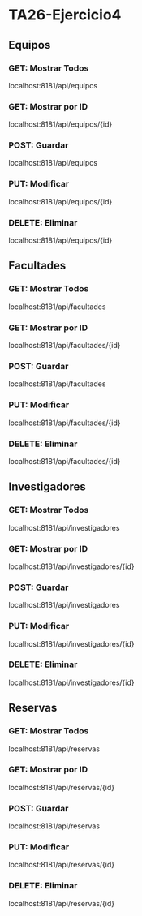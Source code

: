 # TA26-Ejercicio4

## Equipos
### GET: Mostrar Todos
localhost:8181/api/equipos

### GET: Mostrar por ID
localhost:8181/api/equipos/{id}

### POST: Guardar
localhost:8181/api/equipos

### PUT: Modificar
localhost:8181/api/equipos/{id}

### DELETE: Eliminar
localhost:8181/api/equipos/{id}


## Facultades
### GET: Mostrar Todos
localhost:8181/api/facultades

### GET: Mostrar por ID
localhost:8181/api/facultades/{id}

### POST: Guardar
localhost:8181/api/facultades

### PUT: Modificar
localhost:8181/api/facultades/{id}

### DELETE: Eliminar
localhost:8181/api/facultades/{id}


## Investigadores
### GET: Mostrar Todos
localhost:8181/api/investigadores

### GET: Mostrar por ID
localhost:8181/api/investigadores/{id}

### POST: Guardar
localhost:8181/api/investigadores

### PUT: Modificar
localhost:8181/api/investigadores/{id}

### DELETE: Eliminar
localhost:8181/api/investigadores/{id}


## Reservas
### GET: Mostrar Todos
localhost:8181/api/reservas

### GET: Mostrar por ID
localhost:8181/api/reservas/{id}

### POST: Guardar
localhost:8181/api/reservas

### PUT: Modificar
localhost:8181/api/reservas/{id}

### DELETE: Eliminar
localhost:8181/api/reservas/{id}
